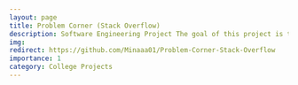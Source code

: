 ```yaml
---
layout: page
title: Problem Corner (Stack Overflow)
description: Software Engineering Project The goal of this project is to build a Stack Overflow Mini system from scratch 
img:
redirect: https://github.com/Minaaa01/Problem-Corner-Stack-Overflow
importance: 1
category: College Projects
---
```

